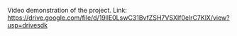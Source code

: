 Video demonstration of the project.
Link: https://drive.google.com/file/d/19llE0LswC31BvfZSH7VSXIf0elrC7KlX/view?usp=drivesdk
